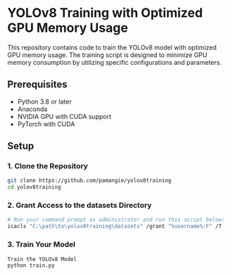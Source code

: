 # YOLOv8 Training with Optimized GPU Memory Usage

This repository contains code to train the YOLOv8 model with optimized GPU memory usage. The training script is designed to minimize GPU memory consumption by utilizing specific configurations and parameters.

## Prerequisites

- Python 3.8 or later
- Anaconda
- NVIDIA GPU with CUDA support
- PyTorch with CUDA

## Setup

### 1. Clone the Repository

```bash
git clone https://github.com/pamangie/yolov8training
cd yolov8training
```

### 2. Grant Access to the datasets Directory
```bash
# Run your command prompt as administrator and run this script below:
icacls "C:\path\to\yolov8training\datasets" /grant "%username%:F" /T
```

### 3. Train Your Model

```bash
Train the YOLOv8 Model
python train.py
```





